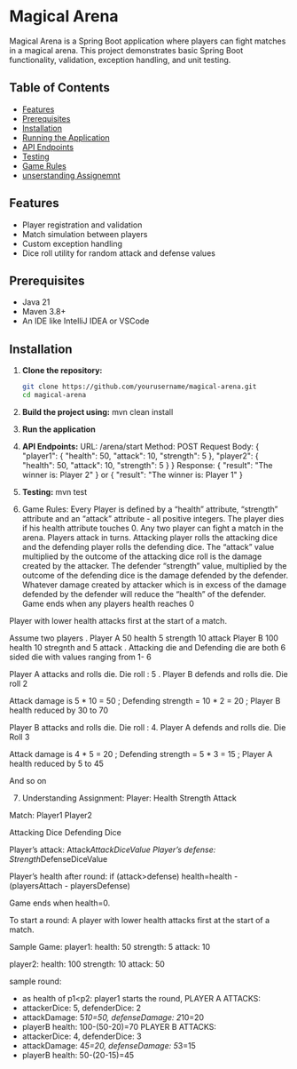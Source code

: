# Magical Arena

Magical Arena is a Spring Boot application where players can fight matches in a magical arena. This project demonstrates basic Spring Boot functionality, validation, exception handling, and unit testing.

## Table of Contents

- [Features](#features)
- [Prerequisites](#prerequisites)
- [Installation](#installation)
- [Running the Application](#running-the-application)
- [API Endpoints](#api-endpoints)
- [Testing](#testing)
- [Game Rules](#game-rules)
- [unserstanding Assignemnt](#understanding-assignment)

## Features

- Player registration and validation
- Match simulation between players
- Custom exception handling
- Dice roll utility for random attack and defense values

## Prerequisites

- Java 21
- Maven 3.8+
- An IDE like IntelliJ IDEA or VSCode

## Installation

1. **Clone the repository:**
   ```sh
   git clone https://github.com/yourusername/magical-arena.git
   cd magical-arena

2. **Build the project using:**
  mvn clean install

3. **Run the application**

4. **API Endpoints:**
  URL: /arena/start
  Method: POST
  Request Body:
  {
      "player1": {
          "health": 50,
          "attack": 10,
          "strength": 5
      },
      "player2": {
          "health": 50,
          "attack": 10,
          "strength": 5
      }
  }
  Response:
  {
    "result": "The winner is: Player 2"
  }
  or 
  {
    "result": "The winner is: Player 1"
  }

5. **Testing:**
 mvn test

6. Game Rules:
Every Player is defined by a “health” attribute, “strength” attribute and an “attack” attribute - all positive integers. The player dies if his health attribute touches 0. 
Any two player can fight a match in the arena. Players attack in turns. Attacking player rolls the attacking dice and the defending player rolls the defending dice. The “attack”  value multiplied by the outcome of the  attacking dice roll is the damage created by the attacker. The defender “strength” value, multiplied by the outcome of the defending dice is the damage defended by the defender. Whatever damage created by attacker which is in excess of the damage defended by the defender will reduce the “health” of the defender. Game ends when any players health reaches 0

Player with lower health attacks first at the start of a match. 

Assume two players . Player A 50 health 5 strength 10 attack Player B 100 health 10 stregnth and 5 attack . Attacking die and Defending die are both 6 sided die with values ranging from 1- 6

Player A attacks and rolls die. Die roll : 5 . Player B defends and rolls die. Die roll 2

Attack damage is 5 * 10 = 50 ; Defending strength = 10 * 2 = 20 ; Player B health reduced by 30 to 70

Player B attacks and rolls die. Die roll : 4. Player A defends and rolls die. Die Roll 3

Attack damage is 4 * 5 = 20 ; Defending strength = 5 * 3 = 15 ; Player A health reduced by 5 to 45

And so on

7. Understanding Assignment:
Player:
Health
Strength 
Attack

Match:
Player1
Player2 

Attacking Dice
Defending Dice

Player’s attack: Attack*AttackDiceValue
Player’s defense: Strength*DefenseDiceValue


Player’s health after round: 
if (attack>defense) 
	health=health - (playersAttach - playersDefense)

Game ends when health=0.

To start a round: A player with lower health attacks first at the start of a match.

Sample Game:
player1:
  health: 50
  strength: 5
  attack: 10

player2:
  health: 100
  strength: 10
  attack: 50

sample round:
  - as health of p1<p2:
	player1 starts the round, 
    PLAYER A ATTACKS:
  - attackerDice: 5, defenderDice: 2
  - attackDamage: 5*10=50, defenseDamage: 2*10=20
  - playerB health: 100-(50-20)=70
    PLAYER B ATTACKS:
  - attackerDice: 4, defenderDice: 3
  - attackDamage: 4*5=20, defenseDamage: 5*3=15
  - playerB health: 50-(20-15)=45

